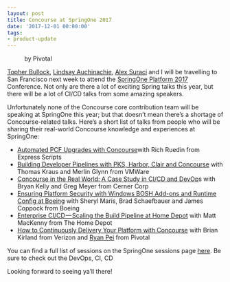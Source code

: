 ```yaml
---
layout: post
title: Concourse at SpringOne 2017
date: '2017-12-01 00:00:00'
tags:
- product-update
---
```


<figure class="kg-card kg-image-card kg-card-hascaption"><img src=" __GHOST_URL__ /content/images/downloaded_images/Concourse-at-SpringOne-2017/1-JzJoM_Man8MYThde2qy7Zg.png" class="kg-image" alt loading="lazy"><figcaption>by Pivotal</figcaption></figure>

[Topher Bullock](https://medium.com/u/58876cdc2180), [Lindsay Auchinachie](https://medium.com/u/84b937bda3b6), [Alex Suraci](https://medium.com/u/263a63b2f209) and I will be travelling to San Francisco next week to attend the [SpringOne Platform 2017](https://springoneplatform.io/) Conference. Not only are there a lot of exciting Spring talks this year, but there will be a lot of CI/CD talks from some amazing speakers.

Unfortunately none of the Concourse core contribution team will be speaking at SpringOne this year; but that doesn’t mean there’s a shortage of Concourse-related talks. Here’s a short list of talks from people who will be sharing their real-world Concourse knowledge and experiences at SpringOne:

- [Automated PCF Upgrades with Concourse](https://springoneplatform.io/sessions/automated-pcf-upgrades-with-concourse)with Rich Ruedin from Express Scripts
- [Building Developer Pipelines with PKS, Harbor, Clair and Concourse](https://springoneplatform.io/sessions/building-developer-pipelines-with-pks-harbor-clair-and-concourse) with Thomas Kraus and Merlin Glynn from VMWare
- [Concourse in the Real World: A Case Study in CI/CD and DevOp](https://springoneplatform.io/sessions/concourse-in-the-real-world-a-case-study-in-ci-cd-and-devops)s with Bryan Kelly and Greg Meyer from Cerner Corp
- [Ensuring Platform Security with Windows BOSH Add-ons and Runtime Config at Boeing](https://springoneplatform.io/sessions/ensuring-platform-security-with-windows-bosh-add-ons-and-runtime-config-at-boeing) with Sheryl Maris, Brad Schaefbauer and James Coppock from Boeing
- [Enterprise CI/CD — Scaling the Build Pipeline at Home Depot](https://springoneplatform.io/sessions/enterprise-ci-cd-scaling-the-build-pipeline-at-home-depot) with Matt MacKenny from The Home Depot
- [How to Continuously Delivery Your Platform with Concourse](https://springoneplatform.io/sessions/how-to-continuously-deliver-your-platform-with-concourse) with Brian Kirland from Verizon and [Ryan Pei](https://medium.com/u/c6c6db72dbb) from Pivotal

You can find a full list of sessions on the SpringOne sessions page [here](https://springoneplatform.io/sessions). Be sure to check out the DevOps, CI, CD

Looking forward to seeing ya’ll there!

